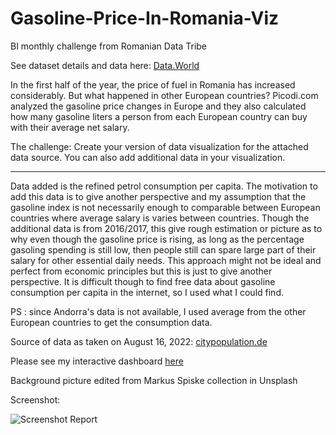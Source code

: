 # Gasoline-Price-In-Romania-Viz
BI monthly challenge from Romanian Data Tribe

See dataset details and data here: [Data.World](https://data.world/romanian-data/gasoline-index-in-europe-2022)

In the first half of the year, the price of fuel in Romania has increased considerably. But what happened in other European countries? Picodi.com analyzed the gasoline price changes in Europe and they also calculated how many gasoline liters a person from each European country can buy with their average net salary.

The challenge: Create your version of data visualization for the attached data source. You can also add additional data in your visualization.

---

Data added is the refined petrol consumption per capita. The motivation to add this data is to give another perspective and my assumption that the gasoline index is not necessarily enough to comparable between European countries where average salary is varies between countries.  Though the additional data is from 2016/2017, this give rough estimation or picture as to why even though the gasoline price is rising, as long as the percentage gasoling spending is still low, then people still can spare large part of their salary for other essential daily needs. This approach might not be ideal and perfect from economic principles but this is just to give another perspective. It is difficult though to find free data about gasoline consumption per capita in the internet, so I used what I could find. 

PS : since Andorra's data is not available, I used average from the other European countries to get the consumption data. 

Source of data as taken on August 16, 2022: [citypopulation.de](https://www.citypopulation.de/en/world/bymap/oilconsumption/)

Please see my interactive dashboard [here](https://app.powerbi.com/view?r=eyJrIjoiNjZiMzc4YmYtM2EwYy00MDQ2LWFjYjEtNzE3ODliN2NlZDVmIiwidCI6IjFhNGNiYmNlLWE5ZmItNGQyYS05MTU3LTBlMzlhNWNhMjc1MSIsIm9MiOjh)

Background picture edited from Markus Spiske collection in Unsplash

Screenshot: 

![Screenshot Report](https://user-images.githubusercontent.com/71933300/185429931-b66f1fc9-aa76-40ff-9b8a-7706b517937d.jpg)
